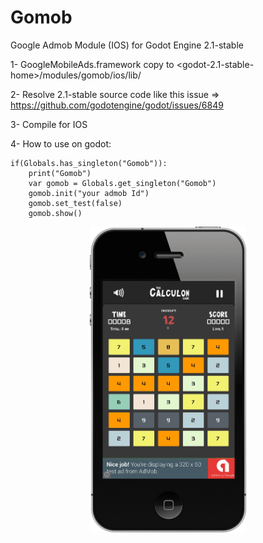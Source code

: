 # Gomob
Google Admob Module (IOS) for Godot Engine 2.1-stable

1- GoogleMobileAds.framework copy to <godot-2.1-stable-home>/modules/gomob/ios/lib/

2- Resolve 2.1-stable source code like this issue => https://github.com/godotengine/godot/issues/6849

3- Compile for IOS 

4- How to use on godot:

	if(Globals.has_singleton("Gomob")):
		print("Gomob")
		var gomob = Globals.get_singleton("Gomob")
		gomob.init("your admob Id")
		gomob.set_test(false)
		gomob.show()


<p align="center">
  <img src="calculon_ios_ss.png" width="250"/>
</p>
